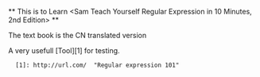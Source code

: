 ** This is to Learn <Sam Teach Yourself Regular Expression in 10 Minutes, 2nd Edition> **

The text book is the CN translated version


A very usefull [Tool][1] for testing.

	  [1]: http://url.com/  "Regular expression 101"
	  

